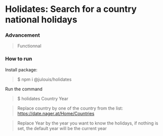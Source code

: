 # Holidates: Search for a country national holidays

### Advancement
> Functionnal


### How to run

Install package:
> $ npm i @julouis/holidates

Run the command
> $ holidates Country Year

> Replace country by one of the country from the list: https://date.nager.at/Home/Countries

> Replace Year by the year you want to know the holidays, if nothing is set, the default year will be the current year





